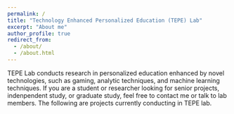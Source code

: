 ```yaml
---
permalink: /
title: "Technology Enhanced Personalized Education (TEPE) Lab"
excerpt: "About me"
author_profile: true
redirect_from: 
  - /about/
  - /about.html
---
```


TEPE Lab conducts research in personalized education enhanced by novel technologies, such as gaming, analytic techniques, and machine learning techniques. If you are a student or researcher looking for senior projects, indenpendent study, or graduate study, feel free to contact me or talk to lab members. The following are projects currently conducting in TEPE lab.
